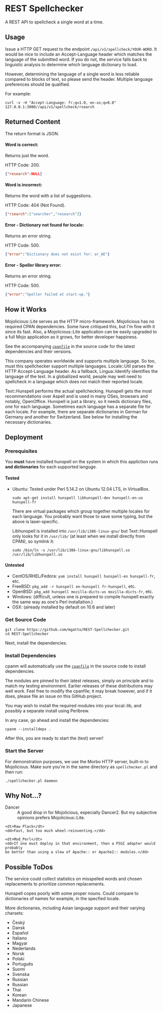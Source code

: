 REST Spellchecker
=================

A REST API to spellcheck a single word at a time.

Usage
-----

Issue a HTTP GET request to the endpoint `/api/v1/spellcheck/YOUR-WORD`. It
would be nice to include an Accept-Language header which matches the language
of the submitted word. If you do not, the service falls back to linguistic
analysis to determine which language dictionary to load.

However, determining the language of a single word is less reliable
compared to blocks of text, so please send the header. Multiple language
preferences should be qualified.

For example:
```
curl -v -H "Accept-Language: fr;q=1.0, en-us;q=0.8"  127.0.0.1:3000//api/v1/spellcheck/rsearch
```

## Returned Content

The return format is JSON.

#### Word is correct:

Returns just the word.

HTTP Code: 200.
```json
{"research":NULL}
```

#### Word is incorrect:

Returns the word with a list of suggestions.

HTTP Code: 404 (Not Found).
```json
{"rsearch":["searcher","research"]}
```

#### Error - Dictionary not found for locale:

Returns an error string.

HTTP Code: 500.
```json
{"error":"Dictionary does not exist for: ar_AE"}
```

#### Error - Speller library error:

Returns an error string.

HTTP Code: 500.
```json
{"error":"Speller failed at start-up."}
```

How it Works
------------

Mojolicious::Lite serves as the HTTP micro-framework. Mojolicious has no required
CPAN dependencies. Some have critiqued this, but I'm fine with it since its
fast. Also, a Mojolicious::Lite application can be easily upgraded to a full
Mojo application as it grows, for better developer happiness.

See the accompanying [`cpanfile`](https://github.com/mgatto/REST-Spellchecker/blob/master/cpanfile) in the source code for the latest dependencies
and their versions.

This company operates worldwide and supports multiple language. So too,
must this spellchecker support multiple languages.  Locale::Util parses the
HTTP Accept-Language header. As a fallback, Lingua::Identify identifies the
language of the text. In a globallized world, people may well need to
spellcheck in a language which does not match their reported locale.

Text::Hunspell performs the actual spellchecking. Hunspell gets the most recommendations
over Aspell and is used in many OSes, browsers and notably, OpenOffice. Hunspell
is just a library, so it needs dictionary files, one for each language. Sometimes
each language has a separate file for each locale. For example, there are
separate dictionaries in German for Germany and another for Switzerland.
See below for installing the necessary dictionaries.

Deployment
----------

### Prerequisites

You **must** have installed hunspell on the system in which this appliction
runs **and dictionaries** for each supported languge.

#### Tested

* Ubuntu:
    Tested under Perl 5.14.2 on Ubuntu 12.04 LTS, in VirtualBox.

    ```
    sudo apt-get install hunspell libhunspell-dev hunspell-en-us hunspell-fr
    ```
    There are virtual packages which group together multiple locales for each language.
    You probably want those to save some typing, but the above is laser-specific.

    Libhunspell is installed into `/usr/lib/i386-linux-gnu/` but Text::Hunspell
    only looks for it in `/usr/lib/` (at least when we install directly from CPAN),
    so symlink it:
    ```
    sudo /bin/ln -s /usr/lib/i386-linux-gnu/libhunspell.so /usr/lib/libhunspell.so
    ```

#### Untested

* CentOS/RHEL/Fedora:
    `yum install hunspell hunspell-en hunspell-fr`, etc.
* FreeBSD:
    `pkg_add -r hunspell en-hunspell fr-hunspell`, etc.
* OpenBSD:
    `pkg_add hunspell mozilla-dicts-us mozilla-dicts-fr`, etc.
* Windows: (difficult, unless one is prepared to compile hunspell exactly the same way as one's Perl installation.)
* OSX: (already installed by default on 10.6 and later)

### Get Source Code

```
git clone https://github.com/mgatto/REST-Spellchecker.git
cd REST-Spellchecker
```

Next, install the dependencies.

### Install Dependencies

cpanm will automatically use the [`cpanfile`](https://github.com/mgatto/REST-Spellchecker/blob/master/cpanfile) in the source code to install dependencies.

The modules are pinned to their latest releases, simply on principle and to match
my testing environment. Earlier releases of these distributions may well work.
Feel free to modify the cpanfile; it may break however, and if it does, please
file an issue on this GitHub project.

You may wish to install the required modules into your local::lib, and possibly
a separate install using Perlbrew.

In any case, go ahead and install the dependencies:
```
cpanm --installdeps .
```
After this, you are ready to start the (test) server!

### Start the Server

For demonstration purposes, we use the Morbo HTTP server, built-in to Mojolicious.
Make sure you're in the same directory as `spellchecker.pl` and then run:
```
./spellchecker.pl daemon
```

Why Not...?
-----------

<dl>
    <dt>Dancer</dt>
    <dd>A good drop in for Mojolicious, especially Dancer2. But my subjective opinions
    prefers Mojolicious::Lite.</dd>

    <dt>Raw Plack</dt>
    <dd>Fast, but too much wheel-reinventing.</dd>

    <dt>Mod_Perl</dt>
    <dd>If one must deploy in that environment, then a PSGI adapter would probably
    be better than using a slew of Apache:: or Apache2:: modules.</dd>
</dl>

Possible ToDos
--------------
The service could collect statistics on misspelled words and chosen replacements
to prioritize common replacements.

Hunspell copes poorly with some proper nouns. Could compare to dictionaries of
names for example, in the specfied locale.

More dictionaries, including Asian language support and their varying charsets:

* Český
* Dansk
* Español
* Italiano
* Magyar
* Nederlands
* Norsk
* Polski
* Português
* Suomi
* Svenska
* Russian
* Russian
* Thai
* Korean
* Mandarin Chinese
* Japanese
